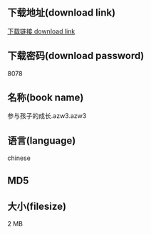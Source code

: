 ## 下载地址(download link)
[下载链接 download link](https://tutu365.netlify.app/?s=%E5%8F%82%E4%B8%8E%E5%AD%A9%E5%AD%90%E7%9A%84%E6%88%90%E9%95%BF.azw3)

## 下载密码(download password)
8078

## 名称(book name)
参与孩子的成长.azw3.azw3

## 语言(language)
chinese

## MD5


## 大小(filesize)
2 MB
